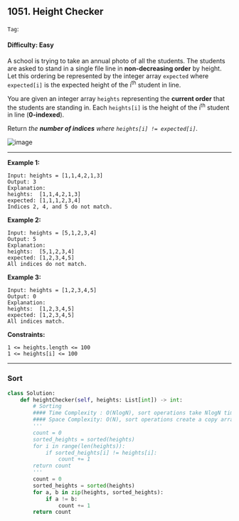 ## 1051. Height Checker

```Tag```:

#### Difficulty: Easy

A school is trying to take an annual photo of all the students. The students are asked to stand in a single file line in __non-decreasing order__ by height. Let this ordering be represented by the integer array ```expected``` where ```expected[i]``` is the expected height of the i<sup>th</sup> student in line.

You are given an integer array ```heights``` representing the __current order__ that the students are standing in. Each ```heights[i]``` is the height of the i<sup>th</sup> student in line (__0-indexed__).

Return _the __number of indices__ where ```heights[i] != expected[i]```_.

![image](https://user-images.githubusercontent.com/35042430/212827430-2807acb3-d7b8-482a-9798-38872ea9f4f4.png)

---

__Example 1:__
```
Input: heights = [1,1,4,2,1,3]
Output: 3
Explanation: 
heights:  [1,1,4,2,1,3]
expected: [1,1,1,2,3,4]
Indices 2, 4, and 5 do not match.
```

__Example 2:__
```
Input: heights = [5,1,2,3,4]
Output: 5
Explanation:
heights:  [5,1,2,3,4]
expected: [1,2,3,4,5]
All indices do not match.
```

__Example 3:__
```
Input: heights = [1,2,3,4,5]
Output: 0
Explanation:
heights:  [1,2,3,4,5]
expected: [1,2,3,4,5]
All indices match.
```

__Constraints:__
```
1 <= heights.length <= 100
1 <= heights[i] <= 100
```

---

### Sort

```Python
class Solution:
    def heightChecker(self, heights: List[int]) -> int:
        # Sorting
        #### Time Complexity : O(NlogN), sort operations take NlogN time
        #### Space Complexity: O(N), sort operations create a copy array
        '''
        count = 0
        sorted_heights = sorted(heights)
        for i in range(len(heights)):
            if sorted_heights[i] != heights[i]:
                count += 1
        return count
        '''
        count = 0
        sorted_heights = sorted(heights)
        for a, b in zip(heights, sorted_heights):
            if a != b:
                count += 1
        return count
```
